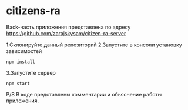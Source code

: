 # citizens-ra

Back-часть приложения представлена по адресу https://github.com/zarajskysam/citizen-ra-server

1.Склонируйте данный репозиторий 
2.Запустите в консоли установку зависимостей 
```
npm install
```
3.Запустите сервер
```
npm start
```


P/S В коде представлены комментарии и обьяснение работы приложения.
